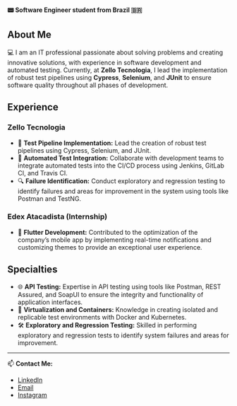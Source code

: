 **📟 Software Engineer student from Brazil 🇧🇷**

## About Me

💻 I am an IT professional passionate about solving problems and creating innovative solutions, with experience in software development and automated testing. Currently, at **Zello Tecnologia**, I lead the implementation of robust test pipelines using **Cypress**, **Selenium**, and **JUnit** to ensure software quality throughout all phases of development.

## Experience

### Zello Tecnologia

- 🚀 **Test Pipeline Implementation:** Lead the creation of robust test pipelines using Cypress, Selenium, and JUnit.
- 🤝 **Automated Test Integration:** Collaborate with development teams to integrate automated tests into the CI/CD process using Jenkins, GitLab CI, and Travis CI.
- 🔍 **Failure Identification:** Conduct exploratory and regression testing to identify failures and areas for improvement in the system using tools like Postman and TestNG.

### Edex Atacadista (Internship)

- 📱 **Flutter Development:** Contributed to the optimization of the company’s mobile app by implementing real-time notifications and customizing themes to provide an exceptional user experience.

## Specialties

- 🌐 **API Testing:** Expertise in API testing using tools like Postman, REST Assured, and SoapUI to ensure the integrity and functionality of application interfaces.
- 🧪 **Virtualization and Containers:** Knowledge in creating isolated and replicable test environments with Docker and Kubernetes.
- 🛠️ **Exploratory and Regression Testing:** Skilled in performing exploratory and regression tests to identify system failures and areas for improvement.

---

📫 **Contact Me:**  
- [LinkedIn](https://www.linkedin.com/in/jaolima)
- [Email](mailto:contato@jaolima.com)
- [Instagram](https://instagram.com/jaolimadev)
